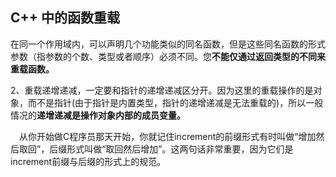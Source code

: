 ## C++ 中的函数重载

在同一个作用域内，可以声明几个功能类似的同名函数，但是这些同名函数的形式参数（指参数的个数、类型或者顺序）必须不同。您**不能仅通过返回类型的不同来重载函数。**



2、重载递增递减，一定要和指针的递增递减区分开。因为这里的重载操作的是对象，而不是指针(由于指针是内置类型，指针的递增递减是无法重载的)，所以一般情况的**递增递减是操作对象内部的成员变量。**

　从你开始做C程序员那天开始，你就记住increment的前缀形式有时叫做“增加然后取回”，后缀形式叫做“取回然后增加”。这两句话非常重要，因为它们是increment前缀与后缀的形式上的规范。